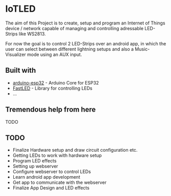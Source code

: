 # IoTLED

The aim of this Project is to create, setup and program an Internet of Things device / network capable of managing and controlling adressable LED-Strips like WS2813.

For now the goal is to control 2 LED-Strips over an android app, in which the user can select between different lightning setups and also a Music-Visualizer mode using an AUX input.

## Built with
* [arduino-esp32](https://github.com/espressif/arduino-esp32) - Arduino Core for ESP32
* [FastLED](https://github.com/FastLED/FastLED) - Library for controlling LEDs
* ...

## Tremendous help from here
TODO

## TODO

* Finalize Hardware setup and draw circuit configuration etc.
* Getting LEDs to work with hardware setup
* Program LED effects
* Setting up webserver
* Configure webserver to control LEDs
* Learn android app development
* Get app to communicate with the webserver
* Finalize App Design and LED effects
